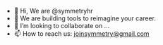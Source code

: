 - 👋 Hi, We are @symmetryhr
- 👀 We are building tools to reimagine your career.
- 💞️ I’m looking to collaborate on ...
- 📫 How to reach us: joinsymmetry@gmail.com

<!---
Careers, reimagined.
Find your job, track your growth, all in one place.
Ofori guides you through it all—from matching you to roles that meet your specification, through preparing you for the interviews, to landing the job!
--->
